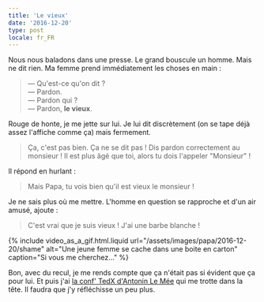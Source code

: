 ```yaml
---
title: 'Le vieux'
date: '2016-12-20'
type: post
locale: fr_FR
---
```


Nous nous baladons dans une presse. Le grand bouscule un homme. Mais ne dit rien. Ma femme prend immédiatement les choses en main :

> — Qu'est-ce qu'on dit ?  
> — Pardon.  
> — Pardon qui ?  
> — Pardon, **le vieux**.

Rouge de honte, je me jette sur lui. Je lui dit discrètement (on se tape déjà assez l'affiche comme ça) mais fermement.

> Ça, c'est pas bien. Ça ne se dit pas ! Dis pardon correctement au monsieur ! Il est plus âgé que toi, alors tu dois l'appeler "Monsieur" !

Il répond en hurlant :

> Mais Papa, tu vois bien qu'il est vieux le monsieur !

Je ne sais plus où me mettre. L'homme en question se rapproche et d'un air amusé, ajoute :

> C'est vrai que je suis vieux ! J'ai une barbe blanche !

{% include video_as_a_gif.html.liquid
url="/assets/images/papa/2016-12-20/shame"
alt="Une jeune femme se cache dans une boite en carton"
caption="Si vous me cherchez…"
%}

Bon, avec du recul, je me rends compte que ça n'était pas si évident que ça pour lui. Et puis j'ai [la conf' TedX d'Antonin Le Mée](https://www.youtube.com/watch?v=8aM0mWvEdvo) qui me trotte dans la tête. Il faudra que j'y réfléchisse un peu plus.
